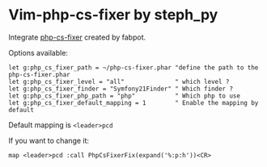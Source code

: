 Vim-php-cs-fixer by steph_py
============================

Integrate [php-cs-fixer](https://github.com/fabpot/PHP-CS-Fixer) created by fabpot.

Options available:

```viml
let g:php_cs_fixer_path = ~/php-cs-fixer.phar "define the path to the php-cs-fixer.phar
let g:php_cs_fixer_level = "all"              " which level ?
let g:php_cs_fixer_finder = "Symfony21Finder" " Which finder ?
let g:php_cs_fixer_php_path = "php"           " Which php to use
let g:php_cs_fixer_default_mapping = 1        " Enable the mapping by default
```

Default mapping is `<leader>pcd`

If you want to change it:

```viml
map <leader>pcd :call PhpCsFixerFix(expand('%:p:h'))<CR>
```
